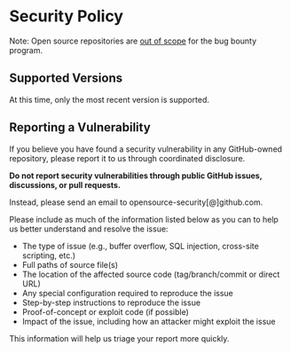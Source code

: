 # Security Policy

Note: Open source repositories are [out of scope](https://bounty.github.com/index.html#scope) for the bug bounty program.

## Supported Versions

At this time, only the most recent version is supported. 

## Reporting a Vulnerability

If you believe you have found a security vulnerability in any GitHub-owned repository, please report it to us through coordinated disclosure.

**Do not report security vulnerabilities through public GitHub issues, discussions, or pull requests.**

Instead, please send an email to opensource-security[@]github.com.

Please include as much of the information listed below as you can to help us better understand and resolve the issue:

- The type of issue (e.g., buffer overflow, SQL injection, cross-site scripting, etc.)
- Full paths of source file(s) 
- The location of the affected source code (tag/branch/commit or direct URL)
- Any special configuration required to reproduce the issue
- Step-by-step instructions to reproduce the issue
- Proof-of-concept or exploit code (if possible)
- Impact of the issue, including how an attacker might exploit the issue

This information will help us triage your report more quickly.
